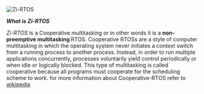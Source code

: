 ![Zi-RTOS](https://github.com/over-infinity/Zi-RTOS/blob/main/core/Zi.png)

**_What is Zi-RTOS_** 

<i>Zi-RTOS</i> is a Cooperative multitasking or in other words it is a <b> non-preemptive multitasking </b> RTOS. Cooperative RTOSs are a style of computer multitasking in which the operating system never initiates a context switch from a running process to another process. Instead, in order to run multiple applications concurrently, processes voluntarily yield control periodically or when idle or logically blocked. This type of multitasking is called cooperative because all programs must cooperate for the scheduling scheme to work. for more information about Cooperative-RTOS refer to [wikipedia](https://en.wikipedia.org/wiki/Cooperative_multitasking)

